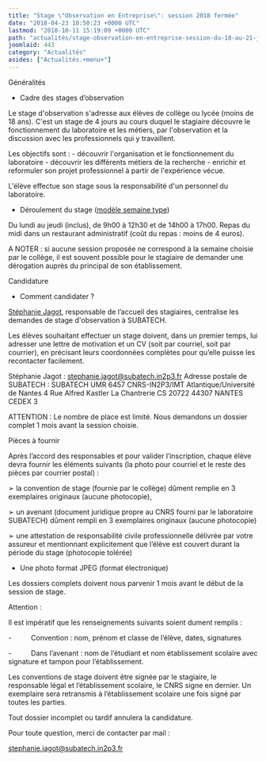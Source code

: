 ```yaml
---
title: "Stage \"Observation en Entreprise\": session 2018 fermée"
date: "2018-04-23 10:50:23 +0000 UTC"
lastmod: "2018-10-11 15:19:09 +0000 UTC"
path: "actualités/stage-observation-en-entreprise-session-du-18-au-21-juin-2018-classe-de-seconde.md"
joomlaid: 443
category: "Actualités"
asides: ["Actualités.+menu+"]
---
```

Généralités

*   Cadre des stages d’observation

Le stage d'observation s'adresse aux élèves de collège ou lycée (moins de 18 ans). C'est un stage de 4 jours au cours duquel le stagiaire découvre le fonctionnement du laboratoire et les métiers, par l'observation et la discussion avec les professionnels qui y travaillent.

Les objectifs sont : - découvrir l'organisation et le fonctionnement du laboratoire - découvrir les différents métiers de la recherche - enrichir et reformuler son projet professionnel à partir de l'expérience vécue.

L'élève effectue son stage sous la responsabilité d'un personnel du laboratoire.

*   Déroulement du stage ([modèle semaine type](images/Administration/Accueil_des_stages_d_observation.pdf))

Du lundi au jeudi (inclus), de 9h00 à 12h30 et de 14h00 à 17h00. Repas du midi dans un restaurant administratif (coût du repas : moins de 4 euros).

A NOTER : si aucune session proposée ne correspond à la semaine choisie par le collège, il est souvent possible pour le stagiaire de demander une dérogation auprès du principal de son établissement.

Candidature

*   Comment candidater ?

[Stéphanie Jagot](mailto:stephanie.jagot@subatech.in2p3.fr), responsable de l’accueil des stagiaires, centralise les demandes de stage d'observation à SUBATECH.

Les élèves souhaitant effectuer un stage doivent, dans un premier temps, lui adresser une lettre de motivation et un CV (soit par courriel, soit par courrier), en précisant leurs coordonnées complètes pour qu’elle puisse les recontacter facilement.

Stéphanie Jagot : [stephanie.jagot@subatech.in2p3.fr](mailto:stephanie.jagot@subatech.in2p3.fr) Adresse postale de SUBATECH : SUBATECH UMR 6457 CNRS-IN2P3/IMT Atlantique/Université de Nantes 4 Rue Alfred Kastler La Chantrerie CS 20722 44307 NANTES CEDEX 3

ATTENTION : Le nombre de place est limité. Nous demandons un dossier complet 1 mois avant la session choisie.

Pièces à fournir

Après l’accord des responsables et pour valider l’inscription, chaque élève devra fournir les éléments suivants (la photo pour courriel et le reste des pièces par courrier postal) :

➢ la convention de stage (fournie par le collège) dûment remplie en 3 exemplaires originaux (aucune photocopie),

➢ un avenant (document juridique propre au CNRS fourni par le laboratoire SUBATECH) dûment rempli en 3 exemplaires originaux (aucune photocopie)

➢ une attestation de responsabilité civile professionnelle délivrée par votre assureur et mentionnant explicitement que l’élève est couvert durant la période du stage (photocopie tolérée)

*   Une photo format JPEG (format électronique)

Les dossiers complets doivent nous parvenir 1 mois avant le début de la session de stage.

Attention :

Il est impératif que les renseignements suivants soient dument remplis :

\-          Convention : nom, prénom et classe de l’élève, dates, signatures

\-          Dans l’avenant : nom de l’étudiant et nom établissement scolaire avec signature et tampon pour l’établissement.

Les conventions de stage doivent être signée par le stagiaire, le responsable légal et l’établissement scolaire, le CNRS signe en dernier. Un exemplaire sera retransmis à l’établissement scolaire une fois signé par toutes les parties.

Tout dossier incomplet ou tardif annulera la candidature.

Pour toute question, merci de contacter par mail :

[stephanie.jagot@subatech.in2p3.fr](mailto:stephanie.jagot@subatech.in2p3.fr)
